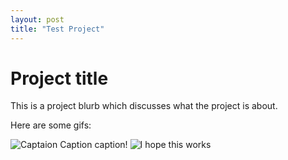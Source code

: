 ```yaml
---
layout: post
title: "Test Project"
---
```


# Project title

This is a project blurb which discusses what the project is about.

Here are some gifs:

![Captaion Caption caption!](https://drive.google.com/uc?export=view&id=1ao1e_8AZIMKh-sSljkzR7rfj8fKmb9bQ)
![I hope this works](https://drive.google.com/uc?export=view&id=1Uc1NmVwgJCAMLFVPwuv3_FvHHEaBYNXn)
